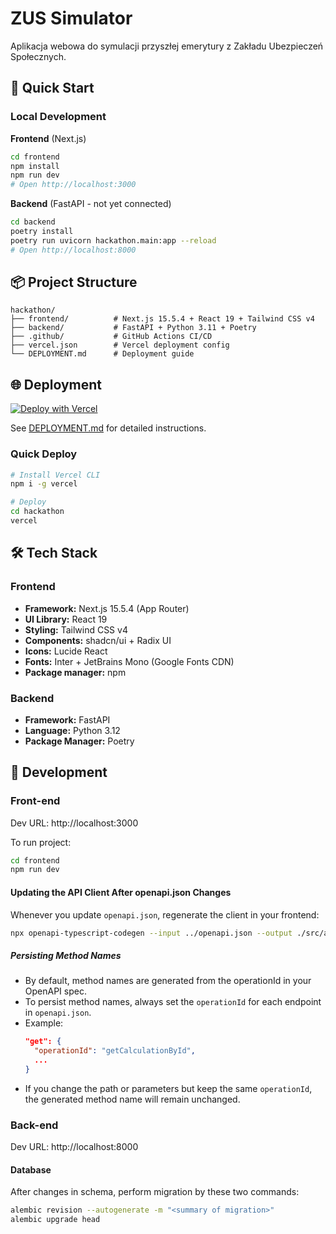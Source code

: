 # ZUS Simulator

Aplikacja webowa do symulacji przyszłej emerytury z Zakładu Ubezpieczeń Społecznych.

## 🚀 Quick Start

### Local Development

**Frontend** (Next.js)
```bash
cd frontend
npm install
npm run dev
# Open http://localhost:3000
```

**Backend** (FastAPI - not yet connected)
```bash
cd backend
poetry install
poetry run uvicorn hackathon.main:app --reload
# Open http://localhost:8000
```

## 📦 Project Structure

```
hackathon/
├── frontend/          # Next.js 15.5.4 + React 19 + Tailwind CSS v4
├── backend/           # FastAPI + Python 3.11 + Poetry
├── .github/           # GitHub Actions CI/CD
├── vercel.json        # Vercel deployment config
└── DEPLOYMENT.md      # Deployment guide
```

## 🌐 Deployment

[![Deploy with Vercel](https://vercel.com/button)](https://vercel.com/new/clone)

See [DEPLOYMENT.md](./DEPLOYMENT.md) for detailed instructions.

### Quick Deploy

```bash
# Install Vercel CLI
npm i -g vercel

# Deploy
cd hackathon
vercel
```

## 🛠️ Tech Stack

### Frontend
- **Framework:** Next.js 15.5.4 (App Router)
- **UI Library:** React 19
- **Styling:** Tailwind CSS v4
- **Components:** shadcn/ui + Radix UI
- **Icons:** Lucide React
- **Fonts:** Inter + JetBrains Mono (Google Fonts CDN)
- **Package manager:** npm 

### Backend
- **Framework:** FastAPI
- **Language:** Python 3.12
- **Package Manager:** Poetry

## 🔧 Development

### Front-end

Dev URL: http://localhost:3000

To run project:
```bash
cd frontend
npm run dev
```

#### Updating the API Client After openapi.json Changes

Whenever you update `openapi.json`, regenerate the client in your frontend:

```bash
npx openapi-typescript-codegen --input ../openapi.json --output ./src/api-client
```

##### Persisting Method Names
- By default, method names are generated from the operationId in your OpenAPI spec.
- To persist method names, always set the `operationId` for each endpoint in `openapi.json`.
- Example:
  ```json
  "get": {
    "operationId": "getCalculationById",
    ...
  }
  ```
- If you change the path or parameters but keep the same `operationId`, the generated method name will remain unchanged.

### Back-end

Dev URL: http://localhost:8000

#### Database

After changes in schema, perform migration by these two commands:

```bash
alembic revision --autogenerate -m "<summary of migration>"
alembic upgrade head
```
